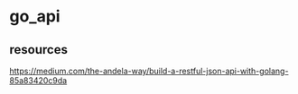 # go_api

## resources

https://medium.com/the-andela-way/build-a-restful-json-api-with-golang-85a83420c9da
